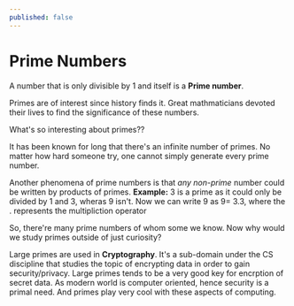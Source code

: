 ```yaml
---
published: false
---
```

# Prime Numbers

A number that is only divisible by 1 and itself is a **Prime number**.

Primes are of interest since history finds it. Great mathmaticians devoted their lives to find the significance of these numbers.

What's so interesting about primes??

It has been known for long that there's an infinite number of primes. No matter how hard someone try, one cannot simply generate every prime number.

Another phenomena of prime numbers is that _any non-prime_ number could be written by products of primes.
**Example:** 3 is a prime as it could only be divided by 1 and 3, wheras 9 isn't. Now we can write 9 as 
9= 3.3, where the . represents the multipliction operator

So, there're many prime numbers of whom some we know. Now why would we study primes outside of just curiosity?

Large primes are used in **Cryptography**. It's a sub-domain under the CS discipline that studies the topic of encrypting data in order to gain security/privacy. Large primes tends to be a very good key for encrption of secret data. As modern world is computer oriented, hence security is a primal need. And primes play very cool with these aspects of computing.
